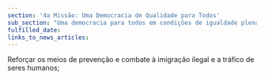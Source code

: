 ```yaml
---
section: '4a Missão: Uma Democracia de Qualidade para Todos'
sub_section: "Uma democracia para todos em condições de igualdade plena"
fulfilled_date:
links_to_news_articles:
---
```


Reforçar os meios de prevenção e combate à imigração ilegal e a tráfico de seres humanos;